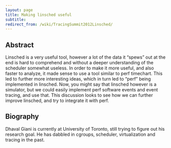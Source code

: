 ```yaml
---
layout: page
title: Making linsched useful
subtitle: 
redirect_from: /wiki/TracingSummit2012Linsched/
---
```


## Abstract
Linsched is a very useful tool, however a lot of the data it “spews” out at the end is hard to comprehend and without a deeper understanding of the scheduler somewhat useless. In order to make it more useful, and also faster to analyze, it made sense to use a tool similar to perf timechart. This led to further more interesting ideas, which in turn led to “perf” being implemented in linsched. Now, you might say that linsched however is a simulator, but we could easily implement perf software events and event tracing, and use that. This discussion looks to see how we can further improve linsched, and try to integrate it with perf.

## Biography
Dhaval Giani is currently at University of Toronto, still trying to figure out his research goal. He has dabbled in cgroups, scheduler, virtualization and tracing in the past.
